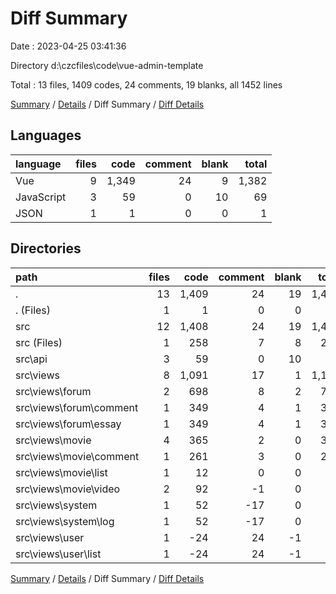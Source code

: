 # Diff Summary

Date : 2023-04-25 03:41:36

Directory d:\\czcfiles\\code\\vue-admin-template

Total : 13 files,  1409 codes, 24 comments, 19 blanks, all 1452 lines

[Summary](results.md) / [Details](details.md) / Diff Summary / [Diff Details](diff-details.md)

## Languages
| language | files | code | comment | blank | total |
| :--- | ---: | ---: | ---: | ---: | ---: |
| Vue | 9 | 1,349 | 24 | 9 | 1,382 |
| JavaScript | 3 | 59 | 0 | 10 | 69 |
| JSON | 1 | 1 | 0 | 0 | 1 |

## Directories
| path | files | code | comment | blank | total |
| :--- | ---: | ---: | ---: | ---: | ---: |
| . | 13 | 1,409 | 24 | 19 | 1,452 |
| . (Files) | 1 | 1 | 0 | 0 | 1 |
| src | 12 | 1,408 | 24 | 19 | 1,451 |
| src (Files) | 1 | 258 | 7 | 8 | 273 |
| src\\api | 3 | 59 | 0 | 10 | 69 |
| src\\views | 8 | 1,091 | 17 | 1 | 1,109 |
| src\\views\\forum | 2 | 698 | 8 | 2 | 708 |
| src\\views\\forum\\comment | 1 | 349 | 4 | 1 | 354 |
| src\\views\\forum\\essay | 1 | 349 | 4 | 1 | 354 |
| src\\views\\movie | 4 | 365 | 2 | 0 | 367 |
| src\\views\\movie\\comment | 1 | 261 | 3 | 0 | 264 |
| src\\views\\movie\\list | 1 | 12 | 0 | 0 | 12 |
| src\\views\\movie\\video | 2 | 92 | -1 | 0 | 91 |
| src\\views\\system | 1 | 52 | -17 | 0 | 35 |
| src\\views\\system\\log | 1 | 52 | -17 | 0 | 35 |
| src\\views\\user | 1 | -24 | 24 | -1 | -1 |
| src\\views\\user\\list | 1 | -24 | 24 | -1 | -1 |

[Summary](results.md) / [Details](details.md) / Diff Summary / [Diff Details](diff-details.md)